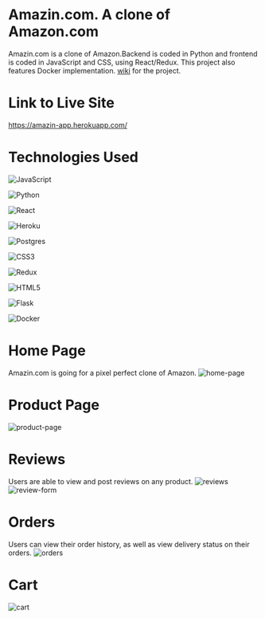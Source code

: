 # Amazin.com. A clone of Amazon.com
Amazin.com is a clone of Amazon.Backend is coded in Python and frontend is coded in JavaScript and CSS, using React/Redux. This project also features Docker implementation.
[wiki](https://github.com/mendezangel/amazin-app/wiki/Home) for the project.

# Link to Live Site
https://amazin-app.herokuapp.com/


# Technologies Used
![JavaScript](https://img.shields.io/badge/javascript-%23323330.svg?style=for-the-badge&logo=javascript&logoColor=%23F7DF1E)

![Python](https://img.shields.io/badge/python-3670A0?style=for-the-badge&logo=python&logoColor=ffdd54)

![React](https://img.shields.io/badge/react-%2320232a.svg?style=for-the-badge&logo=react&logoColor=%2361DAFB)

![Heroku](https://img.shields.io/badge/heroku-%23430098.svg?style=for-the-badge&logo=heroku&logoColor=white)

![Postgres](https://img.shields.io/badge/postgres-%23316192.svg?style=for-the-badge&logo=postgresql&logoColor=white)

![CSS3](https://img.shields.io/badge/css3-%231572B6.svg?style=for-the-badge&logo=css3&logoColor=white)

![Redux](https://img.shields.io/badge/redux-%23593d88.svg?style=for-the-badge&logo=redux&logoColor=white)

![HTML5](https://img.shields.io/badge/html5-%23E34F26.svg?style=for-the-badge&logo=html5&logoColor=white)

![Flask](https://img.shields.io/badge/flask-%23000.svg?style=for-the-badge&logo=flask&logoColor=white)

![Docker](https://img.shields.io/badge/docker-%230db7ed.svg?style=for-the-badge&logo=docker&logoColor=white)

# Home Page
Amazin.com is going for a pixel perfect clone of Amazon.
![home-page](https://user-images.githubusercontent.com/94506606/169829188-a4dda5d3-b012-4071-8c0b-3838059380aa.png)
# Product Page
![product-page](https://user-images.githubusercontent.com/94506606/169829201-7af7f716-4019-49c0-a12f-3e27ded59376.png)

# Reviews
Users are able to view and post reviews on any product.
![reviews](https://user-images.githubusercontent.com/94506606/169831368-df537c6b-4adb-4ff4-8580-d2e027e8eea9.png)
![review-form](https://user-images.githubusercontent.com/94506606/169831385-e6070250-7a82-4a7e-b830-457bf50467e2.png)

# Orders
Users can view their order history, as well as view delivery status on their orders.
![orders](https://user-images.githubusercontent.com/94506606/169831791-daeee908-0d91-45ee-a8ec-68c3951b1cd2.png)

# Cart
![cart](https://user-images.githubusercontent.com/94506606/169831826-2ee30676-b90c-46b3-ae07-91df75ef1e4b.png)
